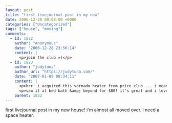 ```yaml
---
layout: post
title: "first livejournal post in my new"
date: 2006-12-28 09:08:00 +0000
categories: ["Uncategorized"]
tags: ["house", "moving"]
comments:
  - id: 1822
    author: "Anonymous"
    date: "2006-12-28 23:56:14"
    content: |
      <p>join the club =)</p>
  - id: 1823
    author: "judytuna"
    author_url: "https://judytuna.com/"
    date: "2007-01-09 08:34:11"
    content: |
      <p>brr! i acquired this vornado heater from price club ... i mean costco for $50: http://www.vornado.com/products/heaters/vh2.htm</p>
      <p>saw it at bed bath &amp; beyond for $80! it's great and i love it! though you are anonymous so you probably will never see this reply =(</p>
    parent: 1822
---
```


first livejournal post in my new house! i'm almost all moved over. i need a space heater.